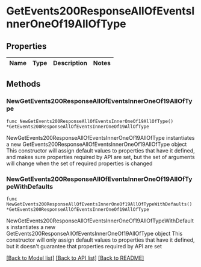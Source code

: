 # GetEvents200ResponseAllOfEventsInnerOneOf19AllOfType

## Properties

Name | Type | Description | Notes
------------ | ------------- | ------------- | -------------

## Methods

### NewGetEvents200ResponseAllOfEventsInnerOneOf19AllOfType

`func NewGetEvents200ResponseAllOfEventsInnerOneOf19AllOfType() *GetEvents200ResponseAllOfEventsInnerOneOf19AllOfType`

NewGetEvents200ResponseAllOfEventsInnerOneOf19AllOfType instantiates a new GetEvents200ResponseAllOfEventsInnerOneOf19AllOfType object
This constructor will assign default values to properties that have it defined,
and makes sure properties required by API are set, but the set of arguments
will change when the set of required properties is changed

### NewGetEvents200ResponseAllOfEventsInnerOneOf19AllOfTypeWithDefaults

`func NewGetEvents200ResponseAllOfEventsInnerOneOf19AllOfTypeWithDefaults() *GetEvents200ResponseAllOfEventsInnerOneOf19AllOfType`

NewGetEvents200ResponseAllOfEventsInnerOneOf19AllOfTypeWithDefaults instantiates a new GetEvents200ResponseAllOfEventsInnerOneOf19AllOfType object
This constructor will only assign default values to properties that have it defined,
but it doesn't guarantee that properties required by API are set


[[Back to Model list]](../README.md#documentation-for-models) [[Back to API list]](../README.md#documentation-for-api-endpoints) [[Back to README]](../README.md)


